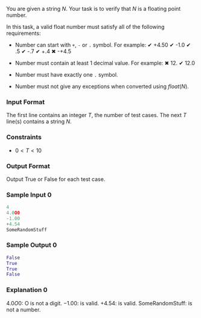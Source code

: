 You are given a string $N$.
Your task is to verify that $N$ is a floating point number.

In this task, a valid float number must satisfy all of the following requirements:

* Number can start with `+`, `-` or `.` symbol.
    For example:
    ✔ +4.50
    ✔ -1.0
    ✔ .5
    ✔ -.7
    ✔ +.4
    ✖ -+4.5

* Number must contain at least $1$ decimal value.
    For example:
    ✖ 12.
    ✔ 12.0  

* Number must have exactly one `.` symbol.
* Number must not give any exceptions when converted using $float(N)$.

### Input Format
The first line contains an integer $T$, the number of test cases.
The next $T$ line(s) contains a string $N$.

### Constraints
* $0 \lt T \lt 10$

### Output Format
Output True or False for each test case.

### Sample Input 0
```py
4
4.0O0
-1.00
+4.54
SomeRandomStuff
```
### Sample Output 0
```py
False
True
True
False
```
### Explanation 0
$4.0O0$: O is not a digit.
$-1.00$: is valid.
$+4.54$: is valid.
SomeRandomStuff: is not a number.